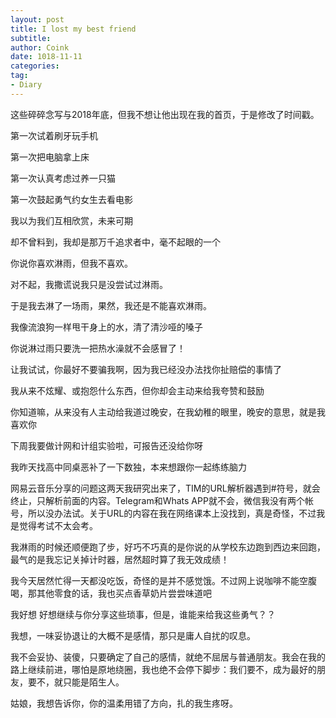 ```yaml
---
layout: post
title: I lost my best friend
subtitle: 
author: Coink
date: 1018-11-11
categories:
tag:
- Diary
---
```


这些碎碎念写与2018年底，但我不想让他出现在我的首页，于是修改了时间戳。





第一次试着刷牙玩手机

第一次把电脑拿上床

第一次认真考虑过养一只猫

第一次鼓起勇气约女生去看电影

 



我以为我们互相欣赏，未来可期

却不曾料到，我却是那万千追求者中，毫不起眼的一个

 



你说你喜欢淋雨，但我不喜欢。

对不起，我撒谎说我只是没尝试过淋雨。

 



于是我去淋了一场雨，果然，我还是不能喜欢淋雨。

我像流浪狗一样甩干身上的水，清了清沙哑的嗓子 



 

你说淋过雨只要洗一把热水澡就不会感冒了！

让我试试，你最好不要骗我啊，因为我已经没办法找你扯赔偿的事情了

 


我从来不炫耀、或抱怨什么东西，但你却会主动来给我夸赞和鼓励

你知道嘛，从来没有人主动给我道过晚安，在我幼稚的眼里，晚安的意思，就是我喜欢你

 



下周我要做计网和计组实验啦，可报告还没给你呀

我昨天找高中同桌恶补了一下数独，本来想跟你一起练练脑力

 



网易云音乐分享的问题这两天我研究出来了，TIM的URL解析器遇到#符号，就会终止，只解析前面的内容。Telegram和Whats APP就不会，微信我没有两个帐号，所以没办法试。关于URL的内容在我在网络课本上没找到，真是奇怪，不过我是觉得考试不太会考。

 



我淋雨的时候还顺便跑了步，好巧不巧真的是你说的从学校东边跑到西边来回跑，最气的是我忘记关掉计时器，居然超时算了我无效成绩！

 



我今天居然忙得一天都没吃饭，奇怪的是并不感觉饿。不过网上说咖啡不能空腹喝，那其他零食的话，我也买点香草奶片尝尝味道吧

  



我好想 好想继续与你分享这些琐事，但是，谁能来给我这些勇气？？

 



我想，一味妥协退让的大概不是感情，那只是庸人自扰的叹息。





我不会妥协、装傻，只要确定了自己的感情，就绝不屈居与普通朋友。我会在我的路上继续前进，哪怕是原地绕圈，我也绝不会停下脚步：我们要不，成为最好的朋友，要不，就只能是陌生人。





姑娘，我想告诉你，你的温柔用错了方向，扎的我生疼呀。